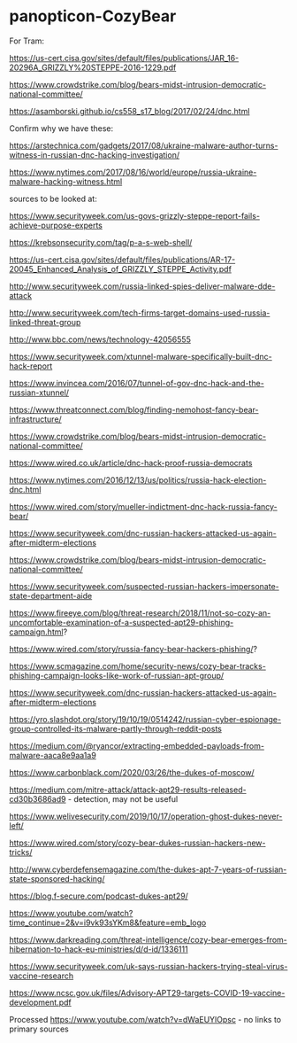 # panopticon-CozyBear

For Tram:

https://us-cert.cisa.gov/sites/default/files/publications/JAR_16-20296A_GRIZZLY%20STEPPE-2016-1229.pdf

https://www.crowdstrike.com/blog/bears-midst-intrusion-democratic-national-committee/

https://asamborski.github.io/cs558_s17_blog/2017/02/24/dnc.html

Confirm why we have these:

https://arstechnica.com/gadgets/2017/08/ukraine-malware-author-turns-witness-in-russian-dnc-hacking-investigation/

https://www.nytimes.com/2017/08/16/world/europe/russia-ukraine-malware-hacking-witness.html

sources to be looked at:

https://www.securityweek.com/us-govs-grizzly-steppe-report-fails-achieve-purpose-experts

https://krebsonsecurity.com/tag/p-a-s-web-shell/

https://us-cert.cisa.gov/sites/default/files/publications/AR-17-20045_Enhanced_Analysis_of_GRIZZLY_STEPPE_Activity.pdf

http://www.securityweek.com/russia-linked-spies-deliver-malware-dde-attack

http://www.securityweek.com/tech-firms-target-domains-used-russia-linked-threat-group

http://www.bbc.com/news/technology-42056555

https://www.securityweek.com/xtunnel-malware-specifically-built-dnc-hack-report

https://www.invincea.com/2016/07/tunnel-of-gov-dnc-hack-and-the-russian-xtunnel/

https://www.threatconnect.com/blog/finding-nemohost-fancy-bear-infrastructure/

https://www.crowdstrike.com/blog/bears-midst-intrusion-democratic-national-committee/

https://www.wired.co.uk/article/dnc-hack-proof-russia-democrats

https://www.nytimes.com/2016/12/13/us/politics/russia-hack-election-dnc.html

https://www.wired.com/story/mueller-indictment-dnc-hack-russia-fancy-bear/

https://www.securityweek.com/dnc-russian-hackers-attacked-us-again-after-midterm-elections

https://www.crowdstrike.com/blog/bears-midst-intrusion-democratic-national-committee/

https://www.securityweek.com/suspected-russian-hackers-impersonate-state-department-aide

https://www.fireeye.com/blog/threat-research/2018/11/not-so-cozy-an-uncomfortable-examination-of-a-suspected-apt29-phishing-campaign.html?

https://www.wired.com/story/russia-fancy-bear-hackers-phishing/?

https://www.scmagazine.com/home/security-news/cozy-bear-tracks-phishing-campaign-looks-like-work-of-russian-apt-group/

https://www.securityweek.com/dnc-russian-hackers-attacked-us-again-after-midterm-elections

https://yro.slashdot.org/story/19/10/19/0514242/russian-cyber-espionage-group-controlled-its-malware-partly-through-reddit-posts

https://medium.com/@ryancor/extracting-embedded-payloads-from-malware-aaca8e9aa1a9

https://www.carbonblack.com/2020/03/26/the-dukes-of-moscow/

https://medium.com/mitre-attack/attack-apt29-results-released-cd30b3686ad9 - detection, may not be useful

https://www.welivesecurity.com/2019/10/17/operation-ghost-dukes-never-left/

https://www.wired.com/story/cozy-bear-dukes-russian-hackers-new-tricks/

http://www.cyberdefensemagazine.com/the-dukes-apt-7-years-of-russian-state-sponsored-hacking/

https://blog.f-secure.com/podcast-dukes-apt29/

https://www.youtube.com/watch?time_continue=2&v=i9vk93sYKm8&feature=emb_logo

https://www.darkreading.com/threat-intelligence/cozy-bear-emerges-from-hibernation-to-hack-eu-ministries/d/d-id/1336111

https://www.securityweek.com/uk-says-russian-hackers-trying-steal-virus-vaccine-research

https://www.ncsc.gov.uk/files/Advisory-APT29-targets-COVID-19-vaccine-development.pdf

Processed
https://www.youtube.com/watch?v=dWaEUYlOpsc - no links to primary sources
